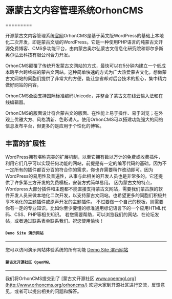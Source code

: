 # 源蒙古文内容管理系统OrhonCMS
=========


开源蒙古文内容管理系统[官网](http://www.orhoncms.org)OrhonCMS是基于英文版WordPress的基础上本地化二次开发，即是蒙古文版的WordPress。它是一种使用PHP语言的纯蒙古文开源免费博客、CMS多功能平台，由内蒙古奥尔弘蒙古文信息化研究院和鄂尔多斯奥尔弘云科技有限公司合力开发。

OrhonCMS颠覆了传统开发蒙古文网站的方式，最快可以在5分钟内建立一个低成本跨平台跨终端的蒙古文网站。这种简单快速的方式为广大热爱蒙古文化，想做蒙古文网站的同胞们提供了非常大的方便，能让您省却对后台技术的担心，集中精力做好网站的内容。

OrhonCMS全面支持国际标准编码Unicode，并整合了蒙古文在线云输入法和在线编辑器。

OrhonCMS的版面设计符合蒙古文的版面、在性能上易于操作、易于浏览；在外观上优雅大方、风格清新、色彩诱人。使用OrhonCMS可以搭建功能强大的网络信息发布平台，但更多的是应用于个性化的博客。



丰富的扩展性
------------

WordPress拥有堪称完美的扩展机制，以至它拥有数以万计的免费或收费插件，利用它们几乎可以实现任何功能的网站，前提是有一定的编写代码的基础，因为不一定所有的插件都百分百的符合你的需求，你也许需要稍作改动即可。因为WordPress的易用性及普遍性，从事与此相关的开发人员也是非常多的。它还提供了许多第三方开发的免费模板，安装方式简单易用。
因为蒙古文的特点，Wordpress大部分插件和主题都不能直接支持蒙古文网站，需要我们蒙古族的软件开发人员来做本地化二次开发，以支持蒙古文网站。也希望更多的同胞们积极共享本地化的主题插件或原声开发的主题插件。
不过要做一个自己的模板，则需要你有一定的专业知识。比如你至少要懂的标准通用标记语言下的一个应用HTML代码、CSS、PHP等相关知识。 若您需要帮助，可以浏览我们的网站、在论坛发帖，或者通过联系表单联系我们。祝您使用愉快！

#### `Demo Site 演示网站`
------------
您可以访问演示网站体验系统的所有功能 [Demo Site 演示网站](http://demo.orhoncms.org)

#### `蒙古文开源社区 OpenMGL`
------------
我们将OrhonCMS提交到了 [蒙古文开源社区 www.openmgl.org](http://www.orhoncms.org/orhoncms/)
欢迎大家到开源社区进行交流，反馈意见，或者可以提出相关的问题和解答。



